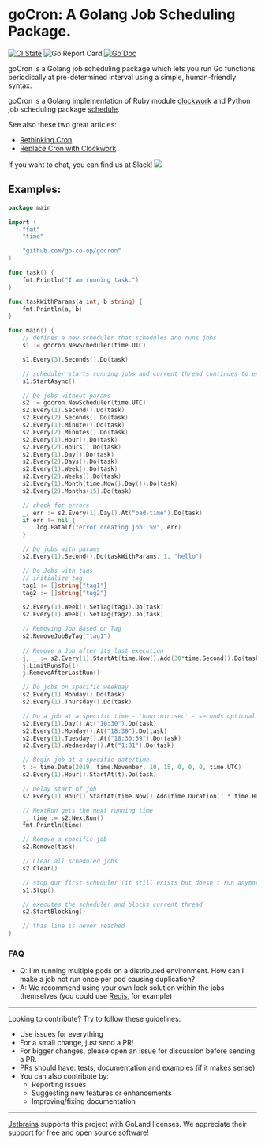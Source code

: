# goCron: A Golang Job Scheduling Package.

[![CI State](https://github.com/go-co-op/gocron/workflows/Go%20Test/badge.svg)](https://github.com/go-co-op/gocron/actions?query=workflow%3A"Go+Test") ![Go Report Card](https://goreportcard.com/badge/github.com/go-co-op/gocron) [![Go Doc](https://godoc.org/github.com/go-co-op/gocron?status.svg)](https://godoc.org/github.com/go-co-op/gocron)

goCron is a Golang job scheduling package which lets you run Go functions periodically at pre-determined interval using a simple, human-friendly syntax.

goCron is a Golang implementation of Ruby module [clockwork](https://github.com/tomykaira/clockwork) and Python job scheduling package [schedule](https://github.com/dbader/schedule).

See also these two great articles:

- [Rethinking Cron](http://adam.herokuapp.com/past/2010/4/13/rethinking_cron/)
- [Replace Cron with Clockwork](http://adam.herokuapp.com/past/2010/6/30/replace_cron_with_clockwork/)

If you want to chat, you can find us at Slack! [<img src="https://img.shields.io/badge/gophers-gocron-brightgreen?logo=slack">](https://gophers.slack.com/archives/CQ7T0T1FW)

## Examples:

```go
package main

import (
	"fmt"
	"time"

	"github.com/go-co-op/gocron"
)

func task() {
    fmt.Println("I am running task.")
}

func taskWithParams(a int, b string) {
    fmt.Println(a, b)
}

func main() {
    // defines a new scheduler that schedules and runs jobs
    s1 := gocron.NewScheduler(time.UTC)

    s1.Every(3).Seconds().Do(task)

    // scheduler starts running jobs and current thread continues to execute
    s1.StartAsync()

    // Do jobs without params
    s2 := gocron.NewScheduler(time.UTC)
    s2.Every(1).Second().Do(task)
    s2.Every(2).Seconds().Do(task)
    s2.Every(1).Minute().Do(task)
    s2.Every(2).Minutes().Do(task)
    s2.Every(1).Hour().Do(task)
    s2.Every(2).Hours().Do(task)
    s2.Every(1).Day().Do(task)
    s2.Every(2).Days().Do(task)
    s2.Every(1).Week().Do(task)
    s2.Every(2).Weeks().Do(task)
    s2.Every(1).Month(time.Now().Day()).Do(task)
    s2.Every(2).Months(15).Do(task)

    // check for errors
    _, err := s2.Every(1).Day().At("bad-time").Do(task)
    if err != nil {
        log.Fatalf("error creating job: %v", err)
    }

    // Do jobs with params
    s2.Every(1).Second().Do(taskWithParams, 1, "hello")

    // Do Jobs with tags
    // initialize tag
    tag1 := []string{"tag1"}
    tag2 := []string{"tag2"}

    s2.Every(1).Week().SetTag(tag1).Do(task)
    s2.Every(1).Week().SetTag(tag2).Do(task)

    // Removing Job Based on Tag
    s2.RemoveJobByTag("tag1")
    
    // Remove a Job after its last execution
    j, _ := s2.Every(1).StartAt(time.Now().Add(30*time.Second)).Do(task)
    j.LimitRunsTo(1)
    j.RemoveAfterLastRun()

    // Do jobs on specific weekday
    s2.Every(1).Monday().Do(task)
    s2.Every(1).Thursday().Do(task)

    // Do a job at a specific time - 'hour:min:sec' - seconds optional
    s2.Every(1).Day().At("10:30").Do(task)
    s2.Every(1).Monday().At("18:30").Do(task)
    s2.Every(1).Tuesday().At("18:30:59").Do(task)
    s2.Every(1).Wednesday().At("1:01").Do(task)

    // Begin job at a specific date/time. 
    t := time.Date(2019, time.November, 10, 15, 0, 0, 0, time.UTC)
    s2.Every(1).Hour().StartAt(t).Do(task)

    // Delay start of job
    s2.Every(1).Hour().StartAt(time.Now().Add(time.Duration(1 * time.Hour)).Do(task)

    // NextRun gets the next running time
    _, time := s2.NextRun()
    fmt.Println(time)

    // Remove a specific job
    s2.Remove(task)

    // Clear all scheduled jobs
    s2.Clear()

    // stop our first scheduler (it still exists but doesn't run anymore)
    s1.Stop() 

    // executes the scheduler and blocks current thread
    s2.StartBlocking()

    // this line is never reached
}
```
### FAQ
 * Q: I'm running multiple pods on a distributed environment. How can I make a job not run once per pod causing duplication? 
 * A: We recommend using your own lock solution within the jobs themselves (you could use [Redis](https://redis.io/topics/distlock), for example)
--- 
Looking to contribute? Try to follow these guidelines:
 * Use issues for everything
 * For a small change, just send a PR!
 * For bigger changes, please open an issue for discussion before sending a PR.
 * PRs should have: tests, documentation and examples (if it makes sense)
 * You can also contribute by:
    * Reporting issues
    * Suggesting new features or enhancements
    * Improving/fixing documentation
---
[Jetbrains](https://www.jetbrains.com/?from=gocron) supports this project with GoLand licenses. We appreciate their support for free and open source software!
